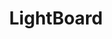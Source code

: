 ---
id: 5
image: "/assets/img/service/lightboard.png"
title: "LightBoard"
description: "There are many variations of passages of Lorem Ipsum available, but the majority have suffered. There are many variations"
link: "service-details.html"
---